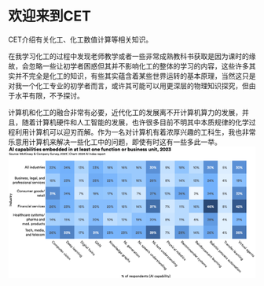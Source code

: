 # 欢迎来到CET
CET介绍有关化工、化工数值计算等相关知识。

在我学习化工的过程中发现老师教学或者一些非常成熟教科书获取是因为课时的缘故，会忽略一些让初学者困惑但其并不影响化工的整体的学习的内容，这些许多其实并不完全是化工的知识，有些其实蕴含着某些世界运转的基本原理，当然这只是对我一个化工专业的初学者而言，或许其可能可以用更深层的物理知识探究，但由于水平有限，不予探讨。

计算机和化工的融合非常有必要，近代化工的发展离不开计算机算力的发展，并且，随着计算机硬件和人工智能的发展，也许很多目前不明其中本质规律的化学过程利用计算机可以迎刃而解。作为一名对计算机有着浓厚兴趣的工科生，我也非常乐意用计算机来解决一些化工中的问题，即使有时这有一些多此一举。
![](fig_4.4.3.png)